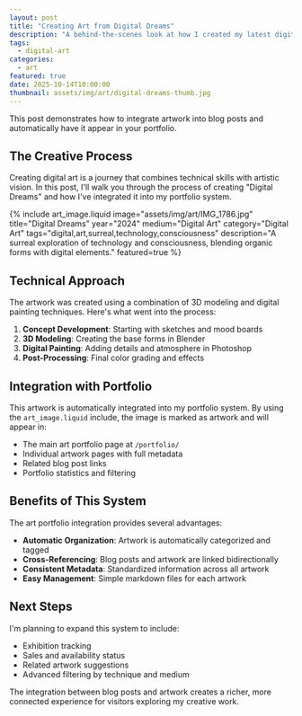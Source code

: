 ```yaml
---
layout: post
title: "Creating Art from Digital Dreams"
description: "A behind-the-scenes look at how I created my latest digital artwork and the process of integrating it into my portfolio."
tags:
  - digital-art
categories:
  - art
featured: true
date: 2025-10-14T10:00:00
thumbnail: assets/img/art/digital-dreams-thumb.jpg
---
```


This post demonstrates how to integrate artwork into blog posts and automatically have it appear in your portfolio.

## The Creative Process

Creating digital art is a journey that combines technical skills with artistic vision. In this post, I'll walk you through the process of creating "Digital Dreams" and how I've integrated it into my portfolio system.

{% include art_image.liquid 
   image="assets/img/art/IMG_1786.jpg" 
   title="Digital Dreams" 
   year="2024" 
   medium="Digital Art" 
   category="Digital Art"
   tags="digital,art,surreal,technology,consciousness"
   description="A surreal exploration of technology and consciousness, blending organic forms with digital elements."
   featured=true %}

## Technical Approach

The artwork was created using a combination of 3D modeling and digital painting techniques. Here's what went into the process:

1. **Concept Development**: Starting with sketches and mood boards
2. **3D Modeling**: Creating the base forms in Blender
3. **Digital Painting**: Adding details and atmosphere in Photoshop
4. **Post-Processing**: Final color grading and effects

## Integration with Portfolio

This artwork is automatically integrated into my portfolio system. By using the `art_image.liquid` include, the image is marked as artwork and will appear in:

- The main art portfolio page at `/portfolio/`
- Individual artwork pages with full metadata
- Related blog post links
- Portfolio statistics and filtering

## Benefits of This System

The art portfolio integration provides several advantages:

- **Automatic Organization**: Artwork is automatically categorized and tagged
- **Cross-Referencing**: Blog posts and artwork are linked bidirectionally
- **Consistent Metadata**: Standardized information across all artwork
- **Easy Management**: Simple markdown files for each artwork

## Next Steps

I'm planning to expand this system to include:

- Exhibition tracking
- Sales and availability status
- Related artwork suggestions
- Advanced filtering by technique and medium

The integration between blog posts and artwork creates a richer, more connected experience for visitors exploring my creative work.
